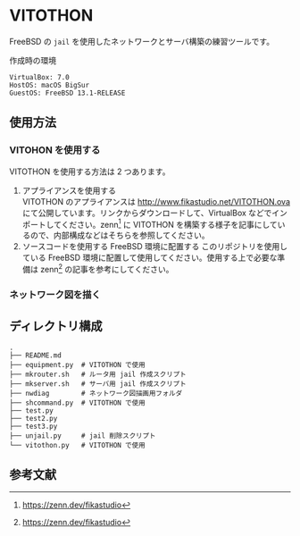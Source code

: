 # VITOTHON
FreeBSD の `jail` を使用したネットワークとサーバ構築の練習ツールです。

作成時の環境
```
VirtualBox: 7.0
HostOS: macOS BigSur
GuestOS: FreeBSD 13.1-RELEASE
```

## 使用方法
### VITOHON を使用する
VITOTHON を使用する方法は 2 つあります。  
1. アプライアンスを使用する  
VITOTHON のアプライアンスは http://www.fikastudio.net/VITOTHON.ova にて公開しています。リンクからダウンロードして、VirtualBox などでインポートしてください。zenn[^1] に VITOTHON を構築する様子を記事にしているので、内部構成などはそちらを参照してください。
2. ソースコードを使用する FreeBSD 環境に配置する
このリポジトリを使用している FreeBSD 環境に配置して使用してください。使用する上で必要な準備は zenn[^1] の記事を参考にしてください。

### ネットワーク図を描く
### 

## ディレクトリ構成
```
.
├── README.md
├── equipment.py  # VITOTHON で使用
├── mkrouter.sh   # ルータ用 jail 作成スクリプト
├── mkserver.sh   # サーバ用 jail 作成スクリプト
├── nwdiag        # ネットワーク図描画用フォルダ
├── shcommand.py  # VITOTHON で使用
├── test.py
├── test2.py
├── test3.py
├── unjail.py     # jail 削除スクリプト
└── vitothon.py   # VITOTHON で使用
```

## 参考文献
[^1]:https://zenn.dev/fikastudio